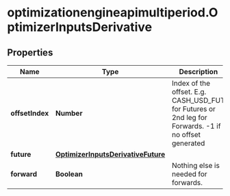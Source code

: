 # optimizationengineapimultiperiod.OptimizerInputsDerivative

## Properties

Name | Type | Description | Notes
------------ | ------------- | ------------- | -------------
**offsetIndex** | **Number** | Index of the offset. E.g. CASH_USD_FUT for Futures or 2nd leg for Forwards. -1 if no offset generated | [optional] 
**future** | [**OptimizerInputsDerivativeFuture**](OptimizerInputsDerivativeFuture.md) |  | [optional] 
**forward** | **Boolean** | Nothing else is needed for forwards. | [optional] 


